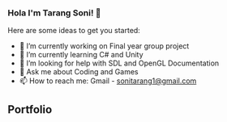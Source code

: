 ### Hola I'm Tarang Soni! 👋


Here are some ideas to get you started:

- 🔭 I’m currently working on Final year group project
- 🌱 I’m currently learning C# and Unity
- 🤔 I’m looking for help with SDL and OpenGL Documentation
- 💬 Ask me about Coding and Games
- 📫 How to reach me: Gmail - sonitarang1@gmail.com

## Portfolio


